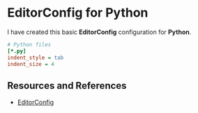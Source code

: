 # EditorConfig for Python

I have created this basic **EditorConfig** configuration for **Python**.

```INI
# Python files
[*.py]
indent_style = tab
indent_size = 4
```

## Resources and References

- [EditorConfig](http://editorconfig.org/)
